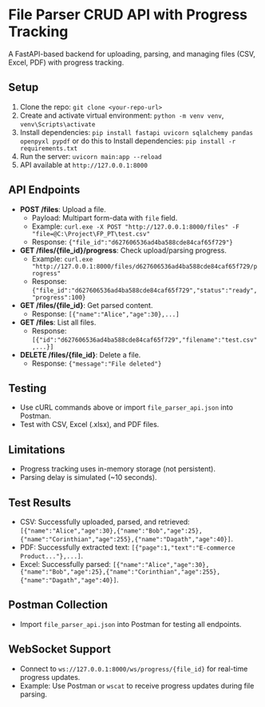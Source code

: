 # File Parser CRUD API with Progress Tracking

A FastAPI-based backend for uploading, parsing, and managing files (CSV, Excel, PDF) with progress tracking.

## Setup
1. Clone the repo: `git clone <your-repo-url>`
2. Create and activate virtual environment: `python -m venv venv`, `venv\Scripts\activate`
3. Install dependencies: `pip install fastapi uvicorn sqlalchemy pandas openpyxl pypdf` or do this to Install dependencies: `pip install -r requirements.txt`
4. Run the server: `uvicorn main:app --reload`
5. API available at `http://127.0.0.1:8000`

## API Endpoints
- **POST /files**: Upload a file.
  - Payload: Multipart form-data with `file` field.
  - Example: `curl.exe -X POST "http://127.0.0.1:8000/files" -F "file=@C:\Project\FP_PT\test.csv"`
  - Response: `{"file_id":"d627606536ad4ba588cde84caf65f729"}`
- **GET /files/{file_id}/progress**: Check upload/parsing progress.
  - Example: `curl.exe "http://127.0.0.1:8000/files/d627606536ad4ba588cde84caf65f729/progress"`
  - Response: `{"file_id":"d627606536ad4ba588cde84caf65f729","status":"ready","progress":100}`
- **GET /files/{file_id}**: Get parsed content.
  - Response: `[{"name":"Alice","age":30},...]`
- **GET /files**: List all files.
  - Response: `[{"id":"d627606536ad4ba588cde84caf65f729","filename":"test.csv",...}]`
- **DELETE /files/{file_id}**: Delete a file.
  - Response: `{"message":"File deleted"}`

## Testing
- Use cURL commands above or import `file_parser_api.json` into Postman.
- Test with CSV, Excel (.xlsx), and PDF files.

## Limitations
- Progress tracking uses in-memory storage (not persistent).
- Parsing delay is simulated (~10 seconds).

## Test Results
- CSV: Successfully uploaded, parsed, and retrieved: `[{"name":"Alice","age":30},{"name":"Bob","age":25},{"name":"Corinthian","age":255},{"name":"Dagath","age":40}]`.
- PDF: Successfully extracted text: `[{"page":1,"text":"E-commerce Product..."},...]`.
- Excel: Successfully parsed: `[{"name":"Alice","age":30},{"name":"Bob","age":25},{"name":"Corinthian","age":255},{"name":"Dagath","age":40}]`.

## Postman Collection
- Import `file_parser_api.json` into Postman for testing all endpoints.

## WebSocket Support
- Connect to `ws://127.0.0.1:8000/ws/progress/{file_id}` for real-time progress updates.
- Example: Use Postman or `wscat` to receive progress updates during file parsing.